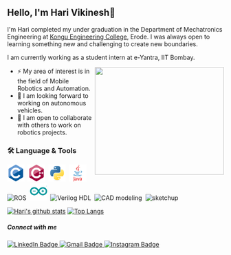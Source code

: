 ## Hello, I'm Hari Vikinesh👋

I'm Hari completed my under graduation in the Department of Mechatronics Engineering at [Kongu Engineering College](https://kongu.ac.in/), Erode. I was always open to learning something new and challenging to create new boundaries. <img src="https://komarev.com/ghpvc/?username=hari-vickey&style=flat-square&color=green" alt=""/>

<div>
    <p> I am currently working as a student intern at e-Yantra, IIT Bombay.</p>
</div>
<div style="float: right; margin-left 1em;">
    <img src="https://media.giphy.com/media/fvx95jkua5th3YeThr/giphy.gif" width="300" 
         height="250" alt=""/>
</div>

- :zap: My area of interest is in the field of Mobile Robotics and Automation.
- 🔭 I am looking forward to working on autonomous vehicles.
- 👯 I am open to collaborate with others to work on robotics projects. 

### :hammer_and_wrench: Language & Tools

<div>
  <img src="https://github.com/devicons/devicon/blob/master/icons/c/c-original.svg" title="C" alt="C" width="40" height="40"/>&nbsp
  <img src="https://github.com/devicons/devicon/blob/master/icons/cplusplus/cplusplus-original.svg" title="C++" alt="C++" width="40" height="40"/>&nbsp
  <img src="https://github.com/devicons/devicon/blob/master/icons/python/python-original.svg" title="python" alt="python" width="40" height="40"/>&nbsp
  <img src="https://github.com/devicons/devicon/blob/master/icons/java/java-original-wordmark.svg" title="Java" alt="Java" width="40" height="40"/>&nbsp;
  <img src="https://upload.wikimedia.org/wikipedia/commons/1/15/Robot_Operating_System_logo.svg" title="ROS" alt="ROS" width="40" height="40"/>&nbsp
  <img src="https://github.com/devicons/devicon/blob/master/icons/arduino/arduino-original.svg" title="Arduino" alt="arduino" width="40" height="40"/>&nbsp
  <img src="https://www.nettimelogic.com/resources/FpgaServices.png" title="Verilog HDL" alt="Verilog HDL" width="40" height="40"/>&nbsp
  <img src="https://blogs.autodesk.com/presse-center-deutschland/wp-content/uploads/sites/93/2016/08/Autodesk-logo-e1468255451527.png" title="CAD Modeling" alt="CAD modeling" width="40" height="40"/>&nbsp
  <img src="https://www.megaleechers.com/storage/SketchUp-Pro-Icon.png" title="SketchUp" alt="sketchup" width="40" height="40"/>
</div>

 



[![Hari's github stats](https://github-readme-stats.vercel.app/api?username=hari-vickey&count_private=true&show_icons=true&theme=radical&hide_rank=false&line_height=24)](https://github.com/anuraghazra/github-readme-stats) [![Top Langs](https://github-readme-stats.vercel.app/api/top-langs/?username=hari-vickey&layout=compact&theme=vision-friendly-dark&langs_count=8)](https://github.com/anuraghazra/github-readme-stats)   

##### Connect with me

<div id="badges" justify="center">
  <a href="https://www.linkedin.com/in/hari-vikinesh/">
    <img src="https://img.shields.io/badge/LinkedIn-blue?style=for-the-badge&logo=linkedin&logoColor=white" alt="LinkedIn Badge"/>
  </a>
  <a href="mailto:harivikinesh@gmail.com">
    <img src="https://img.shields.io/badge/Gmail-D14836?style=for-the-badge&logo=gmail&logoColor=white" alt="Gmail Badge"/>
  </a>
  <a href="https://www.instagram.com/_hari_vickey_/">
    <img src="https://img.shields.io/badge/Instagram-E4405F?style=for-the-badge&logo=instagram&logoColor=white" alt="Instagram Badge"/>
  </a>
</div>

